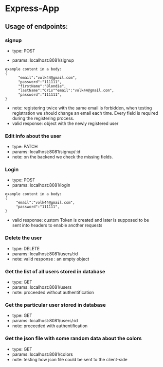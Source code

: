 # Express-App

## Usage of endpoints:
###  signup

* type: POST 

* params:  localhost:8081/signup
```
example content in a body: 
{
      "email":"volk44@gmail.com",
      "password":"111111",
      "firstName":"Blondie",
      "lastName":"Cris""email":"volk44@gmail.com",
      "password":"111111",
}
```
* note: registering twice with the same email is forbidden, when testing registration we should change an email each time. 	     Every field is required during the registering process.
* valid response: object with the newly registered user

### Edit info about the user
* type: PATCH
* params: localhost:8081/signup/:id
* note: on the backend we check the missing fields. 

### Login
* type: POST
* params: localhost:8081/login
```
example content in a body: 
{
     "email":"volk44@gmail.com",
     "password":"111111",
}
```
* valid response:  custom Token is created and later is supposed to be sent into headers to enable another requests


### Delete the user
* type: DELETE
* params: localhost:8081/users/:id
* note: valid response : an empty object


### Get the list of all users stored in database
* type: GET
* params: localhost:8081/users
* note: proceeded without authentification

### Get the particular user stored in database  
* type: GET
* params: localhost:8081/users/:id
* note: proceeded with authentification

### Get the json file with some random data about the colors  
* type: GET
* params: localhost:8081/colors
* note: testing how json file could be sent to the client-side



